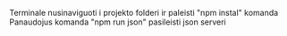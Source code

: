 Terminale nusinaviguoti i projekto folderi ir paleisti "npm instal" komanda
Panaudojus komanda "npm run json" pasileisti json serveri